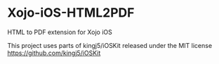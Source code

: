 # Xojo-iOS-HTML2PDF
 HTML to PDF extension for Xojo iOS


This project uses parts of kingj5/iOSKit released under the MIT license
https://github.com/kingj5/iOSKit